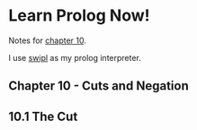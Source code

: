 <link href="http://kevinburke.bitbucket.org/markdowncss/markdown.css" rel="stylesheet"></link>

Learn Prolog Now!
=================

Notes for [chapter 10](http://www.learnprolognow.org/lpnpage.php?pagetype=html&pageid=lpn-htmlch10).

I use [swipl](http://www.swi-prolog.org/) as my prolog interpreter.

Chapter 10 - Cuts and Negation
------------------------------

10.1 The Cut
------------

